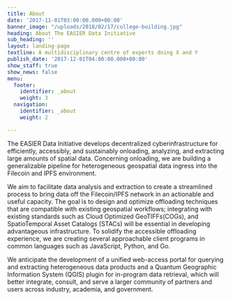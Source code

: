```yaml
---
title: About
date: '2017-11-01T03:00:00.000+00:00'
banner_image: "/uploads/2018/02/17/college-building.jpg"
heading: About The EASIER Data Initiative
sub_heading: ''
layout: landing-page
textline: A multidisciplinary centre of experts doing X and Y
publish_date: '2017-12-01T04:00:00.000+00:00'
show_staff: true
show_news: false
menu:
  footer:
    identifier: _about
    weight: 3
  navigation:
    identifier: _about
    weight: 2

---
```

The EASIER Data Initiative develops decentralized cyberinfrastructure for efficiently, accessibly, and sustainably onloading, analyzing, and extracting large amounts of spatial data. Concerning onloading, we are building a generalizable pipeline for heterogeneous geospatial data ingress into the Filecoin and IPFS environment.

We aim to facilitate data analysis and extraction to create a streamlined process to bring data off the Filecoin/IPFS network in an actionable and useful capacity. The goal is to design and optimize offloading techniques that are compatible with existing geospatial workflows; integrating with existing standards such as Cloud Optimized GeoTIFFs(COGs), and SpatioTemporal Asset Catalogs (STACs) will be essential in developing advantageous infrastructure. To solidify the accessible offloading experience, we are creating several approachable client programs in common languages such as JavaScript, Python, and Go.

We anticipate the development of a unified web-access portal for querying and extracting heterogeneous data products and a Quantum Geographic Information System (QGIS) plugin for in-program data retrieval, which will better integrate, consult, and serve a larger community of partners and users across industry, academia, and government.